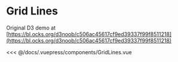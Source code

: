 # Grid Lines

Original D3 demo at [https://bl.ocks.org/d3noob/c506ac45617cf9ed39337f99f8511218](https://bl.ocks.org/d3noob/c506ac45617cf9ed39337f99f8511218)

<grid-lines/>

<<< @/docs/.vuepress/components/GridLines.vue